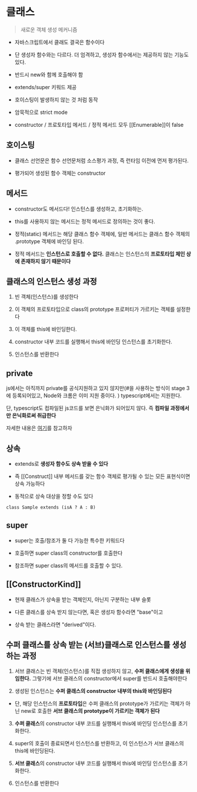 # 클래스

> 새로운 객체 생성 메커니즘

- 자바스크립트에서 클래도 결국은 함수이다
- 단 생성자 함수와는 다르다. 더 엄격하고, 생성자 함수에서는 제공하지 않는 기능도 있다.

- 반드시 new와 함께 호출해야 함
- extends/super 키워드 제공
- 호이스팅이 발생하지 않는 것 처럼 동작
- 암묵적으로 strict mode
- constructor / 프로토타입 메서드 / 정적 메서드 모두 [[Enumerable]]이 false

## 호이스팅

- 클래스 선언문은 함수 선언문처럼 소스평가 과정, 즉 런타임 이전에 먼저 평가된다.

- 평가되어 생성된 함수 객체는 constructor

## 메서드

- constructor도 메서드다! 인스턴스를 생성하고, 초기화하는.

- this를 사용하지 않는 메서드는 정적 메서드로 정의하는 것이 좋다.

- 정적(static) 메서드는 해당 클래스 함수 객체에, 일반 메서드는 클래스 함수 객체의 .prototype 객체에 바인딩 된다.

- 정적 메서드는 **인스턴스로 호출할 수 없다.** 클래스는 인스턴스의 **프로토타입 체인 상에 존재하지 않기 때문이다**

## 클래스의 인스턴스 생성 과정

1. 빈 객체(인스턴스)를 생성한다

2. 이 객체의 프로토타입으로 class의 prototype 프로퍼티가 가르키는 객체를 설정한다

3. 이 객체를 this에 바인딩한다.

4. constructor 내부 코드를 실행해서 this에 바인딩 인스턴스를 초기화한다.

5. 인스턴스를 반환한다

## private

js에서는 아직까지 private를 공식지원하고 있지 않지만(#을 사용하는 방식이 stage 3에 등록되어있고, Node와 크롬은 이미 지원 중이다. ) typescript에서는 지원한다.

단, typescript도 컴파일된 js코드를 보면 은닉화가 되어있지 않다. 즉 **컴파일 과정에서만 은닉화로써 취급한다**

자세한 내용은 [여기](https://ooeunz.tistory.com/105)를 참고하자

## 상속

- extends로 **생성자 함수도 상속 받을 수 있다**

- 즉 [[Construct]] 내부 메서드를 갖는 함수 객체로 평가될 수 있는 모든 표현식이면 상속 가능하다

- 동적으로 상속 대상을 정할 수도 있다

```
class Sample extends (isA ? A : B)
```

## super

- super는 호출/참조가 둘 다 가능한 특수한 키워드다

- 호출하면 super class의 constructor를 호출한다

- 참조하면 super class의 메서드를 호출할 수 있다.

## [[ConstructorKind]]

- 현재 클래스가 상속을 받는 객체인지, 아닌지 구분하는 내부 슬롯

- 다른 클래스를 상속 받지 않는다면, 혹은 생성자 함수라면 "base"이고

- 상속 받는 클래스라면 "derived"이다.

## 수퍼 클래스를 상속 받는 (서브)클래스로 인스턴스를 생성하는 과정

1. 서브 클래스는 빈 객체(인스턴스)를 직접 생성하지 않고, **수퍼 클래스에게 생성을 위임한다.** 그렇기에 서브 클래스의 constructor에서 super를 반드시 호출해야한다

2. 생성된 인스턴스는 **수퍼 클래스의 constructor 내부의 this와 바인딩된다**

- 단, 해당 인스턴스의 **프로토타입**은 수퍼 클래스의 prototype가 가르키는 객체가 아닌 new로 호출한 **서브 클래스의 prototype이 가르키는 객체가 된다**

3. **수퍼 클래스**의 constructor 내부 코드를 실행해서 this에 바인딩 인스턴스를 초기화한다.

4. super의 호출이 종료되면서 인스턴스를 반환하고, 이 인스턴스가 서브 클래스의 this에 바인딩된다.

5. **서브 클래스**의 constructor 내부 코드를 실행해서 this에 바인딩 인스턴스를 초기화한다.

6. 인스턴스를 반환한다
